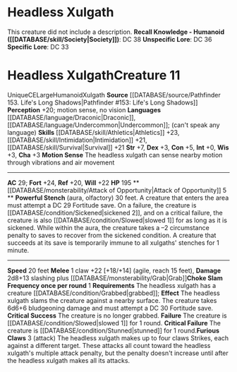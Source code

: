 ﻿---
ac: '29'
alignment: CE
all_resistance: null
burrow_speed: null
charisma: '+3'
climb_speed: null
constitution: '+5'
creature_ability:
- Attack of Opportunity
- Choke Slam Frequency once per round
- Furious Claws
- Motion Sense
- ''
- Powerful Stench
creature_family: null
dexterity: '+3'
element: null
fly_speed: null
fortitude: '+24'
hardness: null
hp: '195'
id: '2106'
immunity: null
intelligence: '+0'
land_speed: '20'
language:
- '[[DATABASE/language/Draconic|Draconic]]'
- '[[DATABASE/language/Undercommon|Undercommon]] ; (can''t speak any language)'
level: '11'
max_speed: '20'
name: Headless Xulgath
perception: '+20'
rarity: Unique
reflex: '+20'
resistance: null
rus_type_level: null
school: null
sense:
- motion sense
- no vision
size: Large
skill:
- '[[DATABASE/skill/Athletics|Athletics]] +23'
- '[[DATABASE/skill/Intimidation|Intimidation]] +21'
- '[[DATABASE/skill/Survival|Survival]] +21'
source: '[[DATABASE/source/Pathfinder 153. Life''s Long Shadows|Pathfinder #153: Life''s
  Long Shadows]]'
speed:
- 20 feet
spell: null
strength: '+7'
strength_req: '7'
strongest_save:
- Fortitude
swim_speed: null
trait:
- '[[DATABASE/trait/Humanoid|Humanoid]]'
- '[[DATABASE/trait/Unique|Unique]]'
- '[[DATABASE/trait/Xulgath|Xulgath]]'
type: Creature
vision: null
weakest_save:
- Reflex
weakness: null
will: '+22'
wisdom: '+3'

---
# Headless Xulgath

This creature did not include a description.
**Recall Knowledge - Humanoid ([[DATABASE/skill/Society|Society]])**: DC 38
**Unspecific Lore**: DC 36
**Specific Lore**: DC 33

# Headless Xulgath<span class="item-type">Creature 11</span>

<span class="trait-unique item-trait">Unique</span><span class="trait-alignment item-trait">CE</span><span class="trait-size item-trait">Large</span><span class="item-trait">Humanoid</span><span class="item-trait">Xulgath</span>
**Source** [[DATABASE/source/Pathfinder 153. Life's Long Shadows|Pathfinder #153: Life's Long Shadows]]
**Perception** +20; motion sense, no vision
**Languages** [[DATABASE/language/Draconic|Draconic]], [[DATABASE/language/Undercommon|Undercommon]]; (can't speak any language)
**Skills** [[DATABASE/skill/Athletics|Athletics]] +23, [[DATABASE/skill/Intimidation|Intimidation]] +21, [[DATABASE/skill/Survival|Survival]] +21
**Str** +7, **Dex** +3, **Con** +5, **Int** +0, **Wis** +3, **Cha** +3
**Motion Sense** The headless xulgath can sense nearby motion through vibrations and air movement

---
**AC** 29; **Fort** +24, **Ref** +20, **Will** +22
**HP** 195
<span class="in-box-ability">**[[DATABASE/monsterability/Attack of Opportunity|Attack of Opportunity]] <span class="action-icon">5</span> ** </span><span class="in-box-ability">**Powerful Stench** (aura, olfactory) 30 feet. A creature that enters the area must attempt a DC 29 Fortitude save. On a failure, the creature is [[DATABASE/condition/Sickened|sickened 2]], and on a critical failure, the creature is also [[DATABASE/condition/Slowed|slowed 1]] for as long as it is sickened. While within the aura, the creature takes a –2 circumstance penalty to saves to recover from the sickened condition. A creature that succeeds at its save is temporarily immune to all xulgaths' stenches for 1 minute.</span>

---
**Speed** 20 feet
<span class="in-box-ability">**Melee** <span class="action-icon">1</span> claw +22 [+18/+14] (agile, reach 15 feet), **Damage** 2d8+13 slashing plus [[DATABASE/monsterability/Grab|Grab]]</span><span class="in-box-ability">**Choke Slam **Frequency** once per round** <span class="action-icon">1</span> **Requirements** The headless xulgath has a creature [[DATABASE/condition/Grabbed|grabbed]]; **Effect** The headless xulgath slams the creature against a nearby surface. The creature takes 6d6+6 bludgeoning damage and must attempt a DC 30 Fortitude save. 
**Critical Success** The creature is no longer grabbed. 
**Failure** The creature is [[DATABASE/condition/Slowed|slowed 1]] for 1 round. 
**Critical Failure** The creature is [[DATABASE/condition/Stunned|stunned]] for 1 round.</span><span class="in-box-ability">**Furious Claws** <span class="action-icon">3</span> (attack) The headless xulgath makes up to four claws Strikes, each against a different target. These attacks all count toward the headless xulgath's multiple attack penalty, but the penalty doesn't increase until after the headless xulgath makes all its attacks.</span>